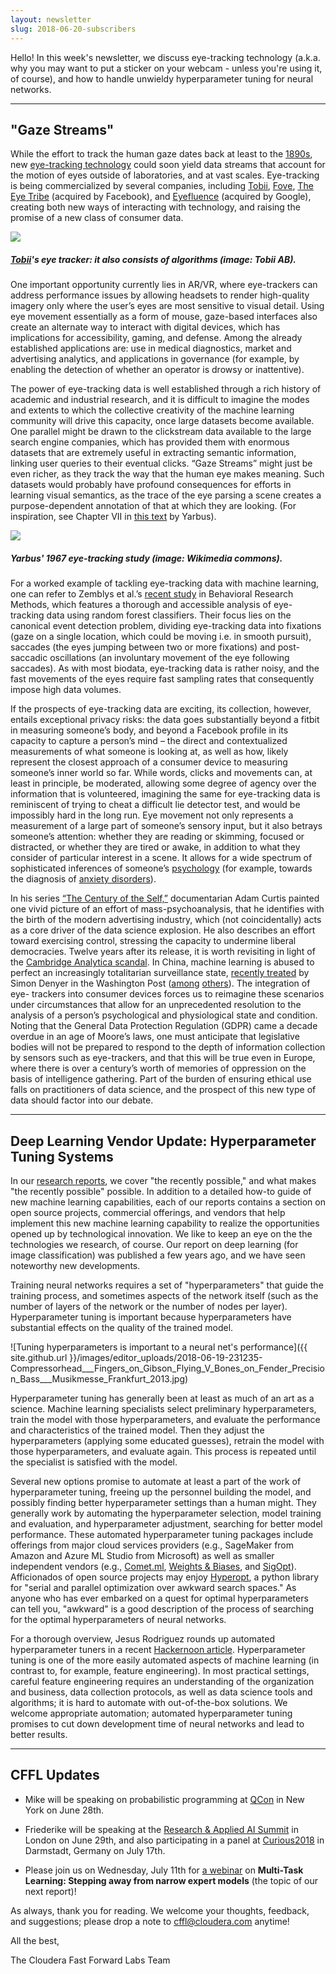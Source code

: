 ```yaml
---
layout: newsletter
slug: 2018-06-20-subscribers
---
```


Hello!  In this week's newsletter, we discuss eye-tracking technology (a.k.a. why you may want to put a sticker on your webcam - unless you're using it, of course), and how to handle unwieldy hyperparameter tuning for neural networks.

---

## "Gaze Streams"

While the effort to track the human gaze dates back at least to the [1890s](https://www.ncbi.nlm.nih.gov/pmc/articles/PMC512134/?page=1), new [eye-tracking technology](https://techcrunch.com/2017/02/19/unlocking-the-potential-of-eye-tracking-technology/) could soon yield data streams that account for the motion of eyes outside of laboratories, and at vast scales. Eye-tracking is being commercialized by several companies, including [Tobii](https://www.tobii.com/group/), [Fove](https://www.getfove.com/), [The Eye Tribe](http://theeyetribe.com/theeyetribe.com/about/index.html) (acquired by Facebook), and [Eyefluence](https://beta.techcrunch.com/2016/10/24/google-buys-eyefluence-eye-tracking-startup/?_ga=2.76572242.698882317.1528988225-1447743034.1526999999) (acquired by Google), creating both new ways of interacting with technology, and raising the promise of a new class of consumer data. 

![](https://www.tobii.com/imagevault/publishedmedia/dvrtiukio7ujt3vwfnkl/Tobii_EyeTracking_Illustration_EN_3_2.jpg)

##### [Tobii](https://www.tobii.com/group/about/this-is-eye-tracking/)'s eye tracker: it also consists of algorithms (image: Tobii AB).

One important opportunity currently lies in AR/VR, where eye-trackers can address performance issues by allowing headsets to render high-quality imagery only where the user’s eyes are most sensitive to visual detail. Using eye movement essentially as a form of mouse, gaze-based interfaces also create an alternate way to interact with digital devices, which has implications for accessibility, gaming, and defense. Among the already established applications are: use in medical diagnostics, market and advertising analytics, and applications in governance (for example, by enabling the detection of whether an operator is drowsy or inattentive). 

The power of eye-tracking data is well established through a rich history of academic and industrial research, and it is difficult to imagine the modes and extents to which the collective creativity of the machine learning community will drive this capacity, once large datasets become available. One parallel might be drawn to the clickstream data available to the large search engine companies, which has provided them with enormous datasets that are extremely useful in extracting semantic information, linking user queries to their eventual clicks. “Gaze Streams” might just be even richer, as they track the way that the human eye makes meaning. Such datasets would probably have profound consequences for efforts in learning visual semantics, as the trace of the eye parsing a scene creates a purpose-dependent annotation of that at which they are looking.  (For inspiration, see Chapter VII in [this text](http://wexler.free.fr/library/files/yarbus%20%281967%29%20eye%20movements%20and%20vision.pdf) by Yarbus). 

![](https://upload.wikimedia.org/wikipedia/commons/d/d2/Yarbus_The_Visitor.jpg) 
##### Yarbus' 1967 eye-tracking study (image: Wikimedia commons).

For a worked example of tackling eye-tracking data with machine learning, one can refer to Zemblys et al.’s [recent study](https://www.ncbi.nlm.nih.gov/pubmed/28233250) in Behavioral Research Methods, which features a thorough and accessible analysis of eye-tracking data using random forest classifiers. Their focus lies on the canonical event detection problem, dividing eye-tracking data into fixations (gaze on a single location, which could be moving i.e. in smooth pursuit), saccades (the eyes jumping between two or more fixations) and post-saccadic oscillations (an involuntary movement of the eye following saccades). As with most biodata, eye-tracking data is rather noisy, and the fast movements of the eyes require fast sampling rates that consequently impose high data volumes.

If the prospects of eye-tracking data are exciting, its collection, however, entails exceptional privacy risks: the data goes substantially beyond a fitbit in measuring someone’s body, and beyond a Facebook profile in its capacity to capture a person’s mind – the direct and contextualized measurements of what someone is looking at, as well as how, likely represent the closest approach of a consumer device to measuring someone’s inner world so far. While words, clicks and movements can, at least in principle, be moderated, allowing some degree of agency over the information that is volunteered, imagining the same for eye-tracking data is reminiscent of trying to cheat a difficult lie detector test, and would be impossibly hard in the long run. Eye movement not only represents a measurement of a large part of someone’s sensory input, but it also betrays someone’s attention: whether they are reading or skimming, focused or distracted, or whether they are tired or awake, in addition to what they consider of particular interest in a scene. It allows for a wide spectrum of sophisticated inferences of someone’s [psychology](https://www.ncbi.nlm.nih.gov/pubmed/22810423) (for example, towards the diagnosis of [anxiety disorders](http://www.apa.org/science/about/psa/2009/03/science-briefs.aspx)).

In his series [“The Century of the Self,”]( http://thoughtmaybe.com/the-century-of-the-self/ ) documentarian Adam Curtis painted one vivid picture of an effort of mass-psychoanalysis, that he identifies with the birth of the modern advertising industry, which (not coincidentally) acts as a core driver of the data science explosion. He also describes an effort toward exercising control, stressing the capacity to undermine liberal democracies. Twelve years after its release, it is worth revisiting in light of the [Cambridge Analytica scandal]( https://www.theguardian.com/news/2018/mar/18/what-is-cambridge-analytica-firm-at-centre-of-facebook-data-breach). In China, machine learning is abused to perfect an increasingly totalitarian surveillance state, [recently treated]( https://www.washingtonpost.com/news/world/wp/2018/01/07/feature/in-china-facial-recognition-is-sharp-end-of-a-drive-for-total-surveillance/?noredirect=on&utm_term=.20cd98300549) by Simon Denyer in the Washington Post ([among]( https://www.theatlantic.com/international/archive/2018/02/china-surveillance/552203/) [others]( https://www.bbc.com/news/av/world-asia-china-42248056/in-your-face-china-s-all-seeing-state)). The integration of eye- trackers into consumer devices forces us to reimagine these scenarios under circumstances that allow for an unprecedented resolution to the analysis of a person’s psychological and physiological state and condition. Noting that the General Data Protection Regulation (GDPR) came a decade overdue in an age of Moore’s laws, one must anticipate that legislative bodies will not be prepared to respond to the depth of information collection by sensors such as eye-trackers, and that this will be true even in Europe, where there is over a century’s worth of memories of oppression on the basis of intelligence gathering. Part of the burden of ensuring ethical use falls on practitioners of data science, and the prospect of this new type of data should factor into our debate.

---

## Deep Learning Vendor Update: Hyperparameter Tuning Systems

In our [research reports](https://www.fastforwardlabs.com/research), we cover "the recently possible," and what makes "the recently possible" possible. In addition to a detailed how-to guide of new machine learning capabilities, each of our reports contains a section on open source projects, commercial offerings, and vendors that help implement this new machine learning capability to realize the opportunities opened up by technological innovation. We like to keep an eye on the the technologies we research, of course. Our report on deep learning (for image classification) was published a few years ago, and we have seen noteworthy new developments.

Training neural networks requires a set of "hyperparameters" that guide the training process, and sometimes aspects of the network itself (such as the number of layers of the network or the number of nodes per layer). Hyperparameter tuning is important because hyperparameters have substantial effects on the quality of the trained model.

![Tuning hyperparameters is important to a neural net's performance]({{ site.github.url }}/images/editor_uploads/2018-06-19-231235-Compressorhead___Fingers_on_Gibson_Flying_V_Bones_on_Fender_Precision_Bass___Musikmesse_Frankfurt_2013.jpg)

Hyperparameter tuning has generally been at least as much of an art as a science. Machine learning specialists select preliminary hyperparameters, train the model with those hyperparameters, and evaluate the performance and characteristics of the trained model. Then they adjust the hyperparameters (applying some educated guesses), retrain the model with those hyperparameters, and evaluate again. This process is repeated until the specialist is satisfied with the model.

Several new options promise to automate at least a part of the work of hyperparameter tuning, freeing up the personnel building the model, and possibly finding better hyperparameter settings than a human might. They generally work by automating the hyperparameter selection, model training and evaluation, and hyperparameter adjustment, searching for better model performance. These automated hyperparameter tuning packages include offerings from major cloud services providers (e.g., SageMaker from Amazon and Azure ML Studio from Microsoft) as well as smaller independent vendors (e.g., [Comet.ml](https://www.comet.ml/), [Weights & Biases](https://www.wandb.com/), and [SigOpt](https://sigopt.com/)). Afficionados of open source projects may enjoy [Hyperopt](https://github.com/hyperopt/hyperopt), a python library for "serial and parallel optimization over awkward search spaces." As anyone who has ever embarked on a quest for optimal hyperparameters can tell you, "awkward" is a good description of the process of searching for the optimal hyperparameters of neural networks.

For a thorough overview, Jesus Rodriguez rounds up automated hyperparameter tuners in a recent [Hackernoon article](https://hackernoon.com/hyperparameter-tuning-platforms-are-becoming-a-new-market-in-the-deep-learning-space-7106f0ac1689). Hyperparameter tuning is one of the more easily automated aspects of machine learning (in contrast to, for example, feature engineering). In most practical settings, careful feature engineering requires an understanding of the organization and business, data collection protocols, as well as data science tools and algorithms; it is hard to automate with out-of-the-box solutions. We welcome appropriate automation; automated hyperparameter tuning promises to cut down development time of neural networks and lead to better results.

---

## CFFL Updates

* Mike will be speaking on probabilistic programming at [QCon](https://qconnewyork.com/ny2018/presentation/modern-cs-presentation-1) in New York on June 28th.

* Friederike will be speaking at the [Research & Applied AI Summit](https://raais.co/) in London on June 29th, and also participating in a panel at [Curious2018](https://curious2018.com/) in Darmstadt, Germany on July 17th.

* Please join us on Wednesday, July 11th for [a webinar](https://info.cloudera.com/LP=2027?elq_id=CCLOU000007199414) on **Multi-Task Learning: Stepping away from narrow expert models** (the topic of our next report)!

As always, thank you for reading. We welcome your thoughts, feedback, and suggestions; please drop a note to cffl@cloudera.com anytime!

All the best,

The Cloudera Fast Forward Labs Team
